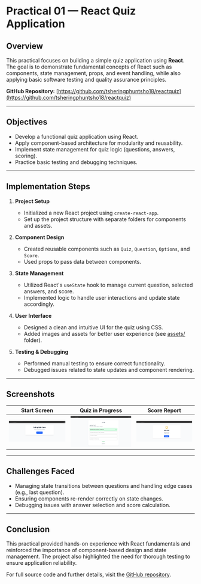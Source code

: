 # Practical 01 &mdash; React Quiz Application

## Overview

This practical focuses on building a simple quiz application using **React**. The goal is to demonstrate fundamental concepts of React such as components, state management, props, and event handling, while also applying basic software testing and quality assurance principles.

**GitHub Repository:** [https://github.com/tsheringphuntsho18/reactquiz](https://github.com/tsheringphuntsho18/reactquiz)

---

## Objectives

- Develop a functional quiz application using React.
- Apply component-based architecture for modularity and reusability.
- Implement state management for quiz logic (questions, answers, scoring).
- Practice basic testing and debugging techniques.

---

## Implementation Steps

1. **Project Setup**
   - Initialized a new React project using `create-react-app`.
   - Set up the project structure with separate folders for components and assets.

2. **Component Design**
   - Created reusable components such as `Quiz`, `Question`, `Options`, and `Score`.
   - Used props to pass data between components.

3. **State Management**
   - Utilized React's `useState` hook to manage current question, selected answers, and score.
   - Implemented logic to handle user interactions and update state accordingly.

4. **User Interface**
   - Designed a clean and intuitive UI for the quiz using CSS.
   - Added images and assets for better user experience (see [assets/](assets/) folder).

5. **Testing & Debugging**
   - Performed manual testing to ensure correct functionality.
   - Debugged issues related to state updates and component rendering.

---

## Screenshots

| Start Screen | Quiz in Progress | Score Report |
|--------------|------------------|-------------|
| ![Start](assets/start.png) | ![Quiz](assets/quiz.png) | ![Score](assets/score.png) |

---

## Challenges Faced

- Managing state transitions between questions and handling edge cases (e.g., last question).
- Ensuring components re-render correctly on state changes.
- Debugging issues with answer selection and score calculation.

---

## Conclusion

This practical provided hands-on experience with React fundamentals and reinforced the importance of component-based design and state management. The project also highlighted the need for thorough testing to ensure application reliability.

For full source code and further details, visit the [GitHub repository](https://github.com/tsheringphuntsho18/reactquiz).